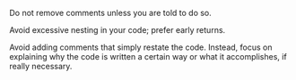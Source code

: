 Do not remove comments unless you are told to do so.

Avoid excessive nesting in your code; prefer early returns.

Avoid adding comments that simply restate the code. Instead, focus on explaining why the code is written a certain way or what it accomplishes, if really necessary.